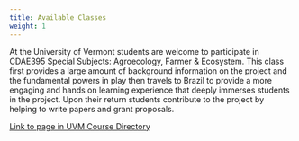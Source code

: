 ```yaml
---
title: Available Classes
weight: 1
---
```

At the University of Vermont students are welcome to participate in CDAE395 Special Subjects: Agroecology, Farmer & Ecosystem. This class first provides a large amount of background information on the project and the fundamental powers in play then travels to Brazil to provide a more engaging and hands on learning experience that deeply immerses students in the project. Upon their return students contribute to the project by helping to write papers and grant proposals.

[Link to page in UVM Course Directory](http://www.uvm.edu/academics/courses/?term=201701&crn=15270)
